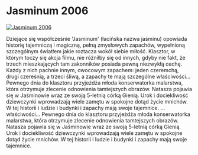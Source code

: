Jasminum 2006 
=============
[![Jasminum 2006 ](http://vidos.pl/images/player.gif)](http://vidos.pl/jasminum-2006)

 Dziejące się współcześnie 'Jasminum' (łacińska nazwa jaśminu) opowiada historię tajemniczą i magiczną, pełną zmysłowych zapachów, wypełnioną szczególnym światłem jakie roztacza wokół siebie miłość. Klasztor, w którym toczy się akcja filmu, nie różniłby się od innych, gdyby nie fakt, że trzech mieszkających tam zakonników posiada pewną niezwykłą cechę. Każdy z nich pachnie innym, owocowym zapachem: jeden czeremchą, drugi czereśnią, a trzeci śliwą, a zapachy te mają szczególne właściwości... Pewnego dnia do klasztoru przyjeżdża młoda konserwatorka malarstwa, która otrzymuje zlecenie odnowienia tamtejszych obrazów. Natasza pojawia się w Jaśminowie wraz ze swoją 5-letnią córką Gienią. Urok i dociekliwość dziewczynki wprowadzają wiele zamętu w spokojne dotąd życie mnichów. W tej historii i ludzie i budynki i zapachy mają swoje tajemnice.  ... właściwości... Pewnego dnia do klasztoru przyjeżdża młoda konserwatorka malarstwa, która otrzymuje zlecenie odnowienia tamtejszych obrazów. Natasza pojawia się w Jaśminowie wraz ze swoją 5-letnią córką Gienią. Urok i dociekliwość dziewczynki wprowadzają wiele zamętu w spokojne dotąd życie mnichów. W tej historii i ludzie i budynki i zapachy mają swoje tajemnice.
